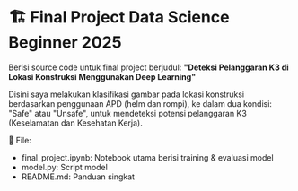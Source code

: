# 🏗️ Final Project Data Science Beginner 2025

Berisi source code untuk final project berjudul:
**"Deteksi Pelanggaran K3 di Lokasi Konstruksi Menggunakan Deep Learning"**

Disini saya melakukan klasifikasi gambar pada lokasi konstruksi berdasarkan penggunaan APD (helm dan rompi), ke dalam dua kondisi: "Safe" atau "Unsafe", untuk mendeteksi potensi pelanggaran K3 (Keselamatan dan Kesehatan Kerja).

📂 File:
- final_project.ipynb: Notebook utama berisi training & evaluasi model
- model.py: Script model
- README.md: Panduan singkat

